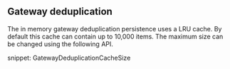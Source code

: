 ## Gateway deduplication

The in memory gateway deduplication persistence uses a LRU cache. By default this cache can contain up to 10,000 items. The maximum size can be changed using the following API.

snippet: GatewayDeduplicationCacheSize
